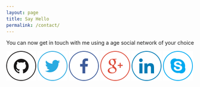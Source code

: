 ```yaml
---
layout: page
title: Say Hello
permalink: /contact/
---
```


You can now get in touch with me using a age social network of your choice


[![github](/images/social/Github.png)](https://github.com/tinygrasshopper)
[![twitter](/images/social/twitter.png)](https://twitter.com/tinygrasshopper)
[![facebook](/images/social/facebook.png)](https://www.facebook.com/jatin.naik.90)
[![google+](/images/social/g+.png)](https://plus.google.com/106467104800181774376)
[![linkedin](/images/social/linkedin.png)](http://www.linkedin.com/profile/view?id=72166441)
[![skype](/images/social/skype.png)](skype:jsnaik)
